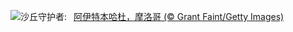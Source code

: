 ![](https://www.bing.com/th?id=OHR.MoroccoBenhaddou_ZH-CN8742267428_UHD.jpg&w=1000)沙丘守护者:&nbsp;&ensp;[阿伊特本哈杜，摩洛哥 (© Grant Faint/Getty Images)](https://www.bing.com/th?id=OHR.MoroccoBenhaddou_ZH-CN8742267428_UHD.jpg)
<br><br/>
